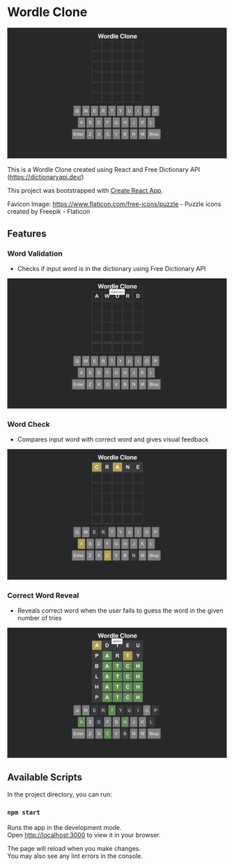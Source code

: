 # Wordle Clone

![Cover Image](/screenshots/cover_img.png?raw=true "Cover Image")

This is a Wordle Clone created using React and Free Dictionary API (https://dictionaryapi.dev/)

This project was bootstrapped with [Create React App](https://github.com/facebook/create-react-app).

Favicon Image: https://www.flaticon.com/free-icons/puzzle - Puzzle icons created by Freepik - Flaticon

## Features

### Word Validation

- Checks if input word is in the dictionary using Free Dictionary API

![Word Validation](/screenshots/word_validation.png "Word Validation")

### Word Check
- Compares input word with correct word and gives visual feedback

![Word Check](/screenshots/word_check.png "Word Check")

### Correct Word Reveal
- Reveals correct word when the user fails to guess the word in the given number of tries

![Word Reveal](/screenshots/word_reveal.png "Word Reveal")

## Available Scripts

In the project directory, you can run:

### `npm start`

Runs the app in the development mode.\
Open [http://localhost:3000](http://localhost:3000) to view it in your browser.

The page will reload when you make changes.\
You may also see any lint errors in the console.